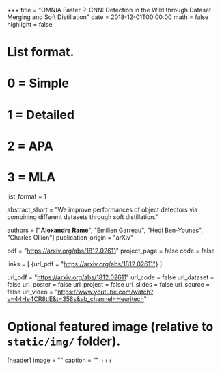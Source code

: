 +++
title = "OMNIA Faster R-CNN: Detection in the Wild through Dataset Merging and Soft Distillation"
date = 2018-12-01T00:00:00
math = false
highlight = false

# List format.
#   0 = Simple
#   1 = Detailed
#   2 = APA
#   3 = MLA
list_format = 1


abstract_short = "We improve performances of object detectors via combining different datasets through soft distillation."

authors = ["**Alexandre Ramé**", "Emilien Garreau", "Hedi Ben-Younes", "Charles Ollion"]
publication_origin = "arXiv"

pdf = "https://arxiv.org/abs/1812.02611"
project_page = false
code = false

links = [
    {url_pdf = "https://arxiv.org/abs/1812.02611"}
]

url_pdf = "https://arxiv.org/abs/1812.02611"
url_code =  false
url_dataset = false
url_poster = false
url_project = false
url_slides = false
url_source = false
url_video = "https://www.youtube.com/watch?v=44He4CR8tlE&t=358s&ab_channel=Heuritech"


# Optional featured image (relative to `static/img/` folder).
[header]
image = ""
caption = ""
+++

